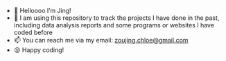 - 👋 Helloooo I’m Jing!
- 💃 I am using this repository to track the projects I have done in the past, including data analysis reports and some programs or websites I have coded before
- 📫 You can reach me via my email: zoujing.chloe@gmail.com
- 😝 Happy coding!

<!---
sJingZ/sJingZ is a ✨ special ✨ repository because its `README.md` (this file) appears on your GitHub profile.
You can click the Preview link to take a look at your changes.
--->
